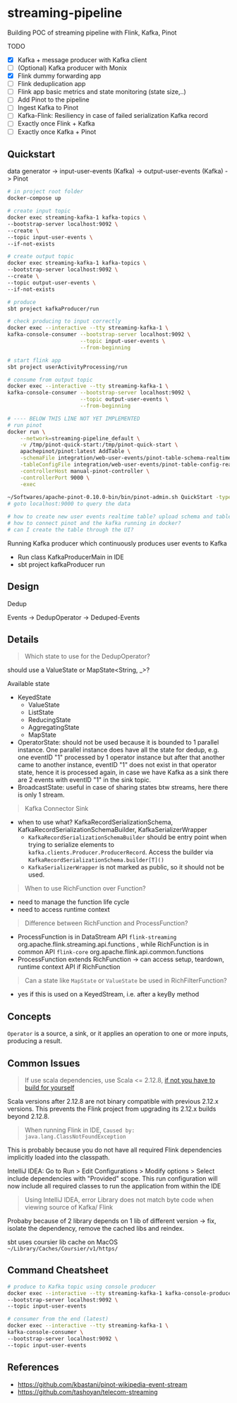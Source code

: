 # streaming-pipeline
Building POC of streaming pipeline with Flink, Kafka, Pinot

TODO
- [x] Kafka + message producer with Kafka client
- [ ] (Optional) Kafka producer with Monix
- [x] Flink dummy forwarding app
- [ ] Flink deduplication app
- [ ] Flink app basic metrics and state monitoring (state size,..)
- [ ] Add Pinot to the pipeline
- [ ] Ingest Kafka to Pinot
- [ ] Kafka-Flink: Resiliency in case of failed serialization Kafka record
- [ ] Exactly once Flink + Kafka
- [ ] Exactly once Kafka + Pinot

## Quickstart

data generator -> input-user-events (Kafka) -> output-user-events (Kafka) -> Pinot

```bash
# in project root folder
docker-compose up

# create input topic
docker exec streaming-kafka-1 kafka-topics \
--bootstrap-server localhost:9092 \
--create \
--topic input-user-events \
--if-not-exists

# create output topic
docker exec streaming-kafka-1 kafka-topics \
--bootstrap-server localhost:9092 \
--create \
--topic output-user-events \
--if-not-exists

# produce 
sbt project kafkaProducer/run

# check producing to input correctly
docker exec --interactive --tty streaming-kafka-1 \
kafka-console-consumer --bootstrap-server localhost:9092 \
                       --topic input-user-events \
                       --from-beginning

# start flink app
sbt project userActivityProcessing/run

# consume from output topic
docker exec --interactive --tty streaming-kafka-1 \
kafka-console-consumer --bootstrap-server localhost:9092 \
                       --topic output-user-events \
                       --from-beginning

# ---- BELOW THIS LINE NOT YET IMPLEMENTED
# run pinot
docker run \
    --network=streaming-pipeline_default \
    -v /tmp/pinot-quick-start:/tmp/pinot-quick-start \
    apachepinot/pinot:latest AddTable \
    -schemaFile integration/web-user-events/pinot-table-schema-realtime-user-events.json \
    -tableConfigFile integration/web-user-events/pinot-table-config-realtime-user-events.json \
    -controllerHost manual-pinot-controller \
    -controllerPort 9000 \
    -exec
    
~/Softwares/apache-pinot-0.10.0-bin/bin/pinot-admin.sh QuickStart -type stream
# goto localhost:9000 to query the data

# how to create new user events realtime table? upload schema and table config?
# how to connect pinot and the kafka running in docker?
# can I create the table through the UI?
```

Running Kafka producer which continuously produces user events to Kafka
- Run class KafkaProducerMain in IDE
- sbt project kafkaProducer run

## Design

Dedup

Events -> DedupOperator -> Deduped-Events

## Details

> Which state to use for the DedupOperator?

should use a ValueState<ConcurrentHashSet> or MapState<String, _>? 

Available state
  - KeyedState
    - ValueState
    - ListState
    - ReducingState
    - AggregatingState
    - MapState
  - OperatorState: should not be used because it is bounded to 1 parallel instance. One
  parallel instance does have all the state for dedup, e.g. one eventID "1" processed
  by 1 operator instance but after that another came to another instance, eventID "1"
  does not exist in that operator state, hence it is processed again, in case we have
  Kafka as a sink there are 2 events with eventID "1" in the sink topic.
  - BroadcastState: useful in case of sharing states btw streams, here there is only 1 stream.

> Kafka Connector Sink

- when to use what? KafkaRecordSerializationSchema, KafkaRecordSerializationSchemaBuilder, KafkaSerializerWrapper
    - `KafkaRecordSerializationSchemaBuilder` should be entry point when trying
    to serialize elements to `kafka.clients.Producer.ProducerRecord`. Access the builder
    via `KafkaRecordSerializationSchema.builder[T]()`
    - `KafkaSerializerWrapper` is not marked as public, so it should not be used.

> When to use RichFunction over Function?
- need to manage the function life cycle
- need to access runtime context

> Difference between RichFunction and ProcessFunction?
- ProcessFunction is in DataStream API `flink-streaming` org.apache.flink.streaming.api.functions
, while RichFunction is in common API `flink-core` org.apache.flink.api.common.functions
- ProcessFunction extends RichFunction -> can access setup, teardown, runtime
context API if RichFunction

> Can a state like `MapState` or `ValueState` be used in RichFilterFunction?
- yes if this is used on a KeyedStream, i.e. after a keyBy method



## Concepts
`Operator` is a source, a sink, or it applies an operation to one or more inputs,
producing a result.


## Common Issues
> If use scala dependencies, use Scala <= 2.12.8, [if not you have to build for yourself](https://nightlies.apache.org/flink/flink-docs-release-1.15/docs/dev/configuration/advanced/#scala-versions)

Scala versions after 2.12.8 are not binary compatible with previous 
2.12.x versions. This prevents the Flink project from upgrading its 
2.12.x builds beyond 2.12.8.

> When running Flink in IDE, `Caused by: java.lang.ClassNotFoundException`

This is probably because you do not have all required Flink dependencies 
implicitly loaded into the classpath.

IntelliJ IDEA: Go to Run > Edit Configurations > Modify options > 
Select include dependencies with "Provided" scope. 
This run configuration will now include all required classes to 
run the application from within the IDE

> Using IntelliJ IDEA, error Library does not match byte code when viewing 
> source of Kafka/ Flink

Probaby because of 2 library depends on 1 lib of different version -> fix, isolate
the dependency, remove the cached libs and reindex.

sbt uses coursier lib cache on MacOS `~/Library/Caches/Coursier/v1/https/`


## Command Cheatsheet

```bash
# produce to Kafka topic using console producer
docker exec --interactive --tty streaming-kafka-1 kafka-console-producer \
--bootstrap-server localhost:9092 \
--topic input-user-events

# consumer from the end (latest)          
docker exec --interactive --tty streaming-kafka-1 \
kafka-console-consumer \
--bootstrap-server localhost:9092 \
--topic input-user-events 
```

## References
- https://github.com/kbastani/pinot-wikipedia-event-stream
- https://github.com/tashoyan/telecom-streaming